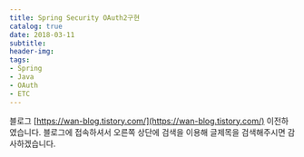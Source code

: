 ```yaml
---
title: Spring Security OAuth2구현
catalog: true
date: 2018-03-11
subtitle:
header-img:
tags:
- Spring
- Java
- OAuth
- ETC
---
```


블로그 [https://wan-blog.tistory.com/](https://wan-blog.tistory.com/) 이전하였습니다. 블로그에 접속하셔서 오른쪽 상단에 검색을 이용해 글제목을 검색해주시면 감사하겠습니다.
